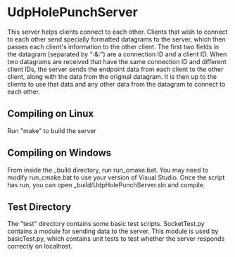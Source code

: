 # UdpHolePunchServer
This server helps clients connect to each other. Clients that wish to connect to each other send specially formatted datagrams to the server, which then passes each client's information to the other client. The first two fields in the datagram (separated by ":&:") are a connection ID and a client ID.
When two datagrams are received that have the same connection ID and different client IDs, the server sends the endpoint data from each client
to the other client, along with the data from the original datagram. It is then up to the clients to use that data and any other data from 
the datagram to connect to each other.

## Compiling on Linux
Run "make" to build the server

## Compiling on Windows
From inside the _build directory, run run_cmake.bat. You may need to modify run_cmake.bat to use your version of Visual Studio.
Once the script has run, you can open _build/UdpHolePunchServer.sln and compile.

## Test Directory
The "test" directory contains some basic test scripts. SocketTest.py contains a module for sending data to the server.
This module is used by basicTest.py, which contains unit tests to test whether the server responds correctly on localhost.
